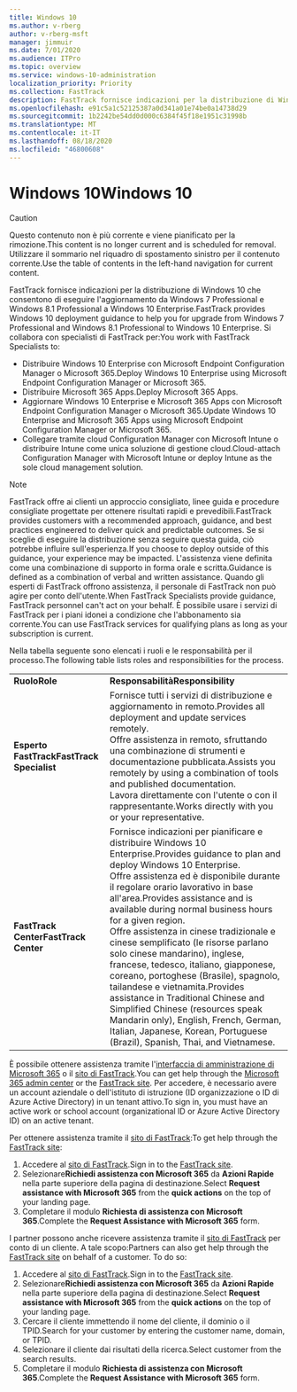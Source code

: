 ```yaml
---
title: Windows 10
ms.author: v-rberg
author: v-rberg-msft
manager: jimmuir
ms.date: 7/01/2020
ms.audience: ITPro
ms.topic: overview
ms.service: windows-10-administration
localization_priority: Priority
ms.collection: FastTrack
description: FastTrack fornisce indicazioni per la distribuzione di Windows 10 che consentono di eseguire l'aggiornamento da Windows 7 Professional e Windows 8.1 Professional a Windows 10 Enterprise.
ms.openlocfilehash: e91c5a1c52125387a0d341a01e74be0a14738d29
ms.sourcegitcommit: 1b2242be54dd0d000c6384f45f18e1951c31998b
ms.translationtype: MT
ms.contentlocale: it-IT
ms.lasthandoff: 08/18/2020
ms.locfileid: "46800608"
---
```

# <a name="windows-10"></a><span data-ttu-id="596e8-103">Windows 10</span><span class="sxs-lookup"><span data-stu-id="596e8-103">Windows 10</span></span>

> [!CAUTION]
> <span data-ttu-id="596e8-104">Questo contenuto non è più corrente e viene pianificato per la rimozione.</span><span class="sxs-lookup"><span data-stu-id="596e8-104">This content is no longer current and is scheduled for removal.</span></span> <span data-ttu-id="596e8-105">Utilizzare il sommario nel riquadro di spostamento sinistro per il contenuto corrente.</span><span class="sxs-lookup"><span data-stu-id="596e8-105">Use the table of contents in the left-hand navigation for current content.</span></span>

<span data-ttu-id="596e8-106">FastTrack fornisce indicazioni per la distribuzione di Windows 10 che consentono di eseguire l'aggiornamento da Windows 7 Professional e Windows 8.1 Professional a Windows 10 Enterprise.</span><span class="sxs-lookup"><span data-stu-id="596e8-106">FastTrack provides Windows 10 deployment guidance to help you for upgrade from Windows 7 Professional and Windows 8.1 Professional to Windows 10 Enterprise.</span></span> <span data-ttu-id="596e8-107">Si collabora con specialisti di FastTrack per:</span><span class="sxs-lookup"><span data-stu-id="596e8-107">You work with FastTrack Specialists to:</span></span>

- <span data-ttu-id="596e8-108">Distribuire Windows 10 Enterprise con Microsoft Endpoint Configuration Manager o Microsoft 365.</span><span class="sxs-lookup"><span data-stu-id="596e8-108">Deploy Windows 10 Enterprise using Microsoft Endpoint Configuration Manager or Microsoft 365.</span></span>
- <span data-ttu-id="596e8-109">Distribuire Microsoft 365 Apps.</span><span class="sxs-lookup"><span data-stu-id="596e8-109">Deploy Microsoft 365 Apps.</span></span> 
- <span data-ttu-id="596e8-110">Aggiornare Windows 10 Enterprise e Microsoft 365 Apps con Microsoft Endpoint Configuration Manager o Microsoft 365.</span><span class="sxs-lookup"><span data-stu-id="596e8-110">Update Windows 10 Enterprise and Microsoft 365 Apps using Microsoft Endpoint Configuration Manager or Microsoft 365.</span></span>
- <span data-ttu-id="596e8-111">Collegare tramite cloud Configuration Manager con Microsoft Intune o distribuire Intune come unica soluzione di gestione cloud.</span><span class="sxs-lookup"><span data-stu-id="596e8-111">Cloud-attach Configuration Manager with Microsoft Intune or deploy Intune as the sole cloud management solution.</span></span>
  
> [!NOTE]
> <span data-ttu-id="596e8-112">FastTrack offre ai clienti un approccio consigliato, linee guida e procedure consigliate progettate per ottenere risultati rapidi e prevedibili.</span><span class="sxs-lookup"><span data-stu-id="596e8-112">FastTrack provides customers with a recommended approach, guidance, and best practices engineered to deliver quick and predictable outcomes.</span></span> <span data-ttu-id="596e8-113">Se si sceglie di eseguire la distribuzione senza seguire questa guida, ciò potrebbe influire sull'esperienza.</span><span class="sxs-lookup"><span data-stu-id="596e8-113">If you choose to deploy outside of this guidance, your experience may be impacted.</span></span> <span data-ttu-id="596e8-114">L'assistenza viene definita come una combinazione di supporto in forma orale e scritta.</span><span class="sxs-lookup"><span data-stu-id="596e8-114">Guidance is defined as a combination of verbal and written assistance.</span></span> <span data-ttu-id="596e8-115">Quando gli esperti di FastTrack offrono assistenza, il personale di FastTrack non può agire per conto dell'utente.</span><span class="sxs-lookup"><span data-stu-id="596e8-115">When FastTrack Specialists provide guidance, FastTrack personnel can't act on your behalf.</span></span> <span data-ttu-id="596e8-116">È possibile usare i servizi di FastTrack per i piani idonei a condizione che l'abbonamento sia corrente.</span><span class="sxs-lookup"><span data-stu-id="596e8-116">You can use FastTrack services for qualifying plans as long as your subscription is current.</span></span>  
    
<span data-ttu-id="596e8-117">Nella tabella seguente sono elencati i ruoli e le responsabilità per il processo.</span><span class="sxs-lookup"><span data-stu-id="596e8-117">The following table lists roles and responsibilities for the process.</span></span>

|||
|:-----|:-----|
|<span data-ttu-id="596e8-118">**Ruolo**</span><span class="sxs-lookup"><span data-stu-id="596e8-118">**Role**</span></span> <br/> |<span data-ttu-id="596e8-119">**Responsabilità**</span><span class="sxs-lookup"><span data-stu-id="596e8-119">**Responsibility**</span></span> <br/> |
|<span data-ttu-id="596e8-120">**Esperto FastTrack**</span><span class="sxs-lookup"><span data-stu-id="596e8-120">**FastTrack Specialist**</span></span> <br/> |<span data-ttu-id="596e8-121">Fornisce tutti i servizi di distribuzione e aggiornamento in remoto.</span><span class="sxs-lookup"><span data-stu-id="596e8-121">Provides all deployment and update services remotely.</span></span>  <br/> <span data-ttu-id="596e8-122">Offre assistenza in remoto, sfruttando una combinazione di strumenti e documentazione pubblicata.</span><span class="sxs-lookup"><span data-stu-id="596e8-122">Assists you remotely by using a combination of tools and published documentation.</span></span> <br/> <span data-ttu-id="596e8-123">Lavora direttamente con l'utente o con il rappresentante.</span><span class="sxs-lookup"><span data-stu-id="596e8-123">Works directly with you or your representative.</span></span>|
|<span data-ttu-id="596e8-124">**FastTrack Center**</span><span class="sxs-lookup"><span data-stu-id="596e8-124">**FastTrack Center**</span></span>  <br/> |<span data-ttu-id="596e8-125">Fornisce indicazioni per pianificare e distribuire Windows 10 Enterprise.</span><span class="sxs-lookup"><span data-stu-id="596e8-125">Provides guidance to plan and deploy Windows 10 Enterprise.</span></span>   <br/> <span data-ttu-id="596e8-126">Offre assistenza ed è disponibile durante il regolare orario lavorativo in base all'area.</span><span class="sxs-lookup"><span data-stu-id="596e8-126">Provides assistance and is available during normal business hours for a given region.</span></span> <br/> <span data-ttu-id="596e8-127">Offre assistenza in cinese tradizionale e cinese semplificato (le risorse parlano solo cinese mandarino), inglese, francese, tedesco, italiano, giapponese, coreano, portoghese (Brasile), spagnolo, tailandese e vietnamita.</span><span class="sxs-lookup"><span data-stu-id="596e8-127">Provides assistance in Traditional Chinese and Simplified Chinese (resources speak Mandarin only), English, French, German, Italian, Japanese, Korean, Portuguese (Brazil), Spanish, Thai, and Vietnamese.</span></span>|
 
<span data-ttu-id="596e8-128">È possibile ottenere assistenza tramite l'[interfaccia di amministrazione di Microsoft 365](https://go.microsoft.com/fwlink/?linkid=2032704) o il [sito di FastTrack](https://go.microsoft.com/fwlink/?linkid=780698).</span><span class="sxs-lookup"><span data-stu-id="596e8-128">You can get help through the [Microsoft 365 admin center](https://go.microsoft.com/fwlink/?linkid=2032704) or the [FastTrack site](https://go.microsoft.com/fwlink/?linkid=780698).</span></span> <span data-ttu-id="596e8-129">Per accedere, è necessario avere un account aziendale o dell'istituto di istruzione (ID organizzazione o ID di Azure Active Directory) in un tenant attivo.</span><span class="sxs-lookup"><span data-stu-id="596e8-129">To sign in, you must have an active work or school account (organizational ID or Azure Active Directory ID) on an active tenant.</span></span> 

<span data-ttu-id="596e8-130">Per ottenere assistenza tramite il [sito di FastTrack](https://go.microsoft.com/fwlink/?linkid=780698):</span><span class="sxs-lookup"><span data-stu-id="596e8-130">To get help through the [FastTrack site](https://go.microsoft.com/fwlink/?linkid=780698):</span></span> 
1.    <span data-ttu-id="596e8-131">Accedere al [sito di FastTrack](https://go.microsoft.com/fwlink/?linkid=780698).</span><span class="sxs-lookup"><span data-stu-id="596e8-131">Sign in to the [FastTrack site](https://go.microsoft.com/fwlink/?linkid=780698).</span></span> 
2.    <span data-ttu-id="596e8-132">Selezionare**Richiedi assistenza con Microsoft 365** da **Azioni Rapide** nella parte superiore della pagina di destinazione.</span><span class="sxs-lookup"><span data-stu-id="596e8-132">Select **Request assistance with Microsoft 365** from the **quick actions** on the top of your landing page.</span></span>
3.    <span data-ttu-id="596e8-133">Completare il modulo **Richiesta di assistenza con Microsoft 365**.</span><span class="sxs-lookup"><span data-stu-id="596e8-133">Complete the **Request Assistance with Microsoft 365** form.</span></span>
  
<span data-ttu-id="596e8-p105">I partner possono anche ricevere assistenza tramite il [sito di FastTrack](https://go.microsoft.com/fwlink/?linkid=780698) per conto di un cliente. A tale scopo:</span><span class="sxs-lookup"><span data-stu-id="596e8-p105">Partners can also get help through the [FastTrack site](https://go.microsoft.com/fwlink/?linkid=780698) on behalf of a customer. To do so:</span></span>
1.    <span data-ttu-id="596e8-136">Accedere al [sito di FastTrack](https://go.microsoft.com/fwlink/?linkid=780698).</span><span class="sxs-lookup"><span data-stu-id="596e8-136">Sign in to the [FastTrack site](https://go.microsoft.com/fwlink/?linkid=780698).</span></span> 
2.    <span data-ttu-id="596e8-137">Selezionare**Richiedi assistenza con Microsoft 365** da **Azioni Rapide** nella parte superiore della pagina di destinazione.</span><span class="sxs-lookup"><span data-stu-id="596e8-137">Select **Request assistance with Microsoft 365** from the **quick actions** on the top of your landing page.</span></span>
3.    <span data-ttu-id="596e8-138">Cercare il cliente immettendo il nome del cliente, il dominio o il TPID.</span><span class="sxs-lookup"><span data-stu-id="596e8-138">Search for your customer by entering the customer name, domain, or TPID.</span></span>
4.    <span data-ttu-id="596e8-139">Selezionare il cliente dai risultati della ricerca.</span><span class="sxs-lookup"><span data-stu-id="596e8-139">Select customer from the search results.</span></span>
5.    <span data-ttu-id="596e8-140">Completare il modulo **Richiesta di assistenza con Microsoft 365**.</span><span class="sxs-lookup"><span data-stu-id="596e8-140">Complete the **Request Assistance with Microsoft 365** form.</span></span>
 
